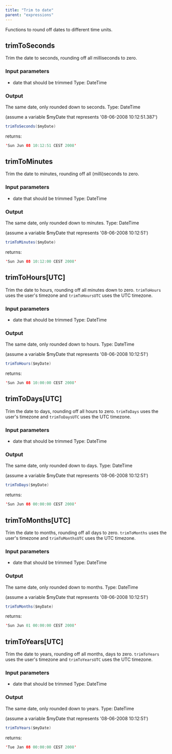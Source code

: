 ```yaml
---
title: "Trim to date"
parent: "expressions"
---
```



Functions to round off dates to different time units.

## trimToSeconds

Trim the date to seconds, rounding off all milliseconds to zero.

### Input parameters

*   date that should be trimmed
    Type: DateTime

### Output

The same date, only rounded down to seconds.
Type: DateTime

(assume a variable $myDate that represents '08-06-2008 10:12:51.387')

```java
trimToSeconds($myDate)
```

returns:

```java
'Sun Jun 08 10:12:51 CEST 2008'
```

## trimToMinutes

Trim the date to minutes, rounding off all (milli)seconds to zero.

### Input parameters

*   date that should be trimmed
    Type: DateTime

### Output

The same date, only rounded down to minutes.
Type: DateTime

(assume a variable $myDate that represents '08-06-2008 10:12:51')

```java
trimToMinutes($myDate)
```

returns:

```java
'Sun Jun 08 10:12:00 CEST 2008'
```

## trimToHours[UTC]

Trim the date to hours, rounding off all minutes down to zero. `trimToHours` uses the user's timezone and `trimToHoursUTC` uses the UTC timezone.

### Input parameters

*   date that should be trimmed
    Type: DateTime

### Output

The same date, only rounded down to hours.
Type: DateTime

(assume a variable $myDate that represents '08-06-2008 10:12:51')

```java
trimToHours($myDate)
```

returns:

```java
'Sun Jun 08 10:00:00 CEST 2008'
```

## trimToDays[UTC]

Trim the date to days, rounding off all hours to zero. `trimToDays` uses the user's timezone and `trimToDaysUTC` uses the UTC timezone.

### Input parameters

*   date that should be trimmed
    Type: DateTime

### Output

The same date, only rounded down to days.
Type: DateTime

(assume a variable $myDate that represents '08-06-2008 10:12:51')

```java
trimToDays($myDate)
```

returns:

```java
'Sun Jun 08 00:00:00 CEST 2008'
```

## trimToMonths[UTC]

Trim the date to months, rounding off all days to zero. `trimToMonths` uses the user's timezone and `trimToMonthsUTC` uses the UTC timezone.

### Input parameters

*   date that should be trimmed
    Type: DateTime

### Output

The same date, only rounded down to months.
Type: DateTime

(assume a variable $myDate that represents '08-06-2008 10:12:51')

```java
trimToMonths($myDate)
```

returns:

```java
'Sun Jun 01 00:00:00 CEST 2008'
```

## trimToYears[UTC]

Trim the date to years, rounding off all months, days to zero. `trimToYears` uses the user's timezone and `trimToYearsUTC` uses the UTC timezone.

### Input parameters

*   date that should be trimmed
    Type: DateTime

### Output

The same date, only rounded down to years.
Type: DateTime

(assume a variable $myDate that represents '08-06-2008 10:12:51')

```java
trimToYears($myDate)
```

returns:

```java
'Tue Jan 08 00:00:00 CEST 2008'
```
